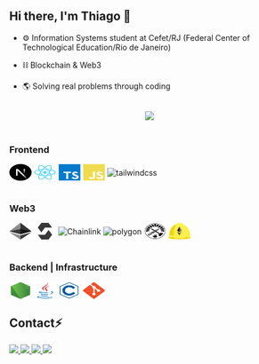 ## Hi there, I'm Thiago 🤙

<!-- ===== ABOUT ME ===== -->
<div>
  
  - ⚙️ Information Systems student at Cefet/RJ (Federal Center of Technological Education/Rio de Janeiro)
  
  - ⛓️󠁭󠁨 Blockchain & Web3
  
  - 🌎 Solving real problems through coding
  
</div>
<br>
<!-- ===== MOST USED LANGUAGES ===== -->
<div align="center">
  <img height="230em" src="https://github-readme-stats.vercel.app/api/top-langs/?username=thiagorochatr&layout=compact&langs_count=10&theme=dracula&hide=jupyter%20notebook"/>
  
<!--   [![Top Langs](https://github-readme-stats.vercel.app/api/top-langs/?username=thiagorochatr&layout=compact&langs_count=10&theme=dracula)](https://github.com/anuraghazra/github-readme-stats) -->
</div>

<br>

<!-- ===== LANGUAGES - EMOJIS ===== -->
### Frontend
<div style="display: inline_block" align="left">
  <img
    align="center"
    alt="nextjs"
    height="30"  width="40"
    src="https://raw.githubusercontent.com/devicons/devicon/master/icons/nextjs/nextjs-original.svg"
  /> 
  <img
    align="center"
    alt="reactjs"
    height="30"  width="40" 
    src="https://raw.githubusercontent.com/devicons/devicon/master/icons/react/react-original.svg"
  />
  <img
    align="center"
    alt="typescript"
    height="30" width="40"
    src="https://raw.githubusercontent.com/devicons/devicon/master/icons/typescript/typescript-plain.svg"
  />
  <img
    align="center"
    alt="javascript"
    height="30" width="40"
    src="https://raw.githubusercontent.com/devicons/devicon/master/icons/javascript/javascript-plain.svg"
  />
  <img
    align="center"
    alt="tailwindcss"
    height="30" width="40"
    src="https://cdn.jsdelivr.net/gh/devicons/devicon@latest/icons/tailwindcss/tailwindcss-original.svg"
  />
</div>

<br>

### Web3
<div style="display: inline_block" align="left">
  <img
    align="center"
    alt="ethereum"
    height="30" width="40"
    src="imgs/ethereum-logo.svg"
  />
  <img
    align="center"
    alt="solidity"
    height="30" width="40"
    src="https://raw.githubusercontent.com/devicons/devicon/master/icons/solidity/solidity-plain.svg"
  />
  <img
    align="center"
    alt="Chainlink"
    height="30" width="40"
    src="https://raw.githubusercontent.com/danielcranney/readme-generator/main/public/icons/skills/chainlink-colored.svg"
  />
  <img
    align="center"
    alt="polygon"
    height="30" width="40"
    src="https://raw.githubusercontent.com/danielcranney/readme-generator/main/public/icons/skills/polygon-colored.svg"
  />
  <img
    align="center"
    alt="foundry"
    height="30" width="40"
    src="imgs/foundry-logo.svg"
  />
  <img
    align="center"
    alt="hardhat"
    height="30" width="40"
    src="imgs/hardhat-logo.svg"
  />
</div>

<br>

### Backend | Infrastructure
<div style="display: inline_block" align="left">
  <img
    align="center"
    alt="node"
    height="30" width="40"
    src="https://raw.githubusercontent.com/devicons/devicon/master/icons/nodejs/nodejs-original.svg"
  />
  <img
    align="center"
    alt="java"
    height="30" width="40"
    src="https://raw.githubusercontent.com/devicons/devicon/master/icons/java/java-original.svg"
  />
  <img
    align="center"
    alt="c"
    height="30" width="40"
    src="https://raw.githubusercontent.com/devicons/devicon/master/icons/c/c-line.svg"
  />
  <img
    align="center"
    alt="git"
    height="30" width="40"
    src="https://raw.githubusercontent.com/devicons/devicon/master/icons/git/git-original.svg"
  />
</div>

<!-- ===== SOCIALS - REACH ME OUT ===== -->
## Contact⚡
<div>
  <a href="https://www.linkedin.com/in/thiagorochatr/" target="_blank">
    <img src="https://img.shields.io/badge/-LinkedIn-006699?style=flat-square&logo=Linkedin&logoColor=white" target="_blank">
  </a>
  <a href="mailto:thiagord2016@gmail.com" target="_blank">
    <img src="https://img.shields.io/badge/-Gmail-EA4335?style=flat-square&logo=Gmail&logoColor=white" target="_blank">
  </a>
  <a href="https://twitter.com/thiagorochatr1" target="_blank">
    <img src="https://img.shields.io/badge/-Twitter-1DA1F2?style=flat-square&logo=twitter&logoColor=white" target="_blank">
  </a> 
  <a href="https://www.instagram.com/thiagorochatr/" target="_blank">
    <img src="https://img.shields.io/badge/-Instagram-82008F?style=flat-square&logo=Instagram&logoColor=white" target="_blank">
  </a> 
</div>
<br>
